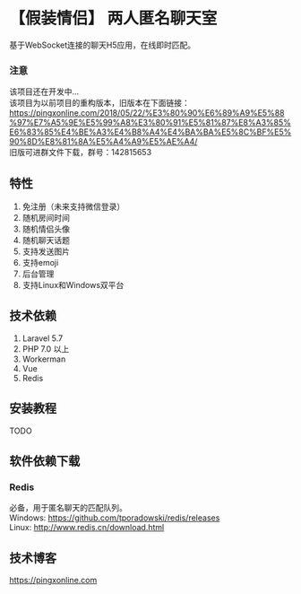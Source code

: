# 【假装情侣】 两人匿名聊天室
基于WebSocket连接的聊天H5应用，在线即时匹配。

### 注意

该项目还在开发中...  
该项目为以前项目的重构版本，旧版本在下面链接：https://pingxonline.com/2018/05/22/%E3%80%90%E6%89%A9%E5%88%97%E7%A5%9E%E5%99%A8%E3%80%91%E5%81%87%E8%A3%85%E6%83%85%E4%BE%A3%E4%B8%A4%E4%BA%BA%E5%8C%BF%E5%90%8D%E8%81%8A%E5%A4%A9%E5%AE%A4/  
旧版可进群文件下载，群号：142815653



## 特性
1. 免注册（未来支持微信登录）
2. 随机房间时间
3. 随机情侣头像
4. 随机聊天话题
5. 支持发送图片
6. 支持emoji
7. 后台管理
8. 支持Linux和Windows双平台

## 技术依赖
1. Laravel 5.7  
2. PHP 7.0 以上  
3. Workerman  
4. Vue
5. Redis

## 安装教程
TODO

## 软件依赖下载

### Redis
必备，用于匿名聊天的匹配队列。  
Windows: https://github.com/tporadowski/redis/releases  
Linux: http://www.redis.cn/download.html  


## 技术博客
https://pingxonline.com
